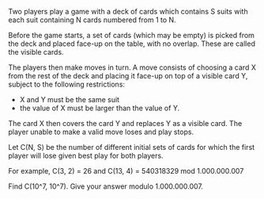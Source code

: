 Two players play a game with a deck of cards which contains S suits with each suit containing N cards numbered from 1 to N.

Before the game starts, a set of cards (which may be empty) is picked from the deck and placed face-up on the table, with no overlap. These are called the visible cards.

The players then make moves in turn.
A move consists of choosing a card X from the rest of the deck and placing it face-up on top of a visible card Y, subject to the following restrictions:

- X and Y must be the same suit
- the value of X must be larger than the value of Y.

The card X then covers the card Y and replaces Y as a visible card.
The player unable to make a valid move loses and play stops.

Let C(N, S) be the number of different initial sets of cards for which the first player will lose given best play for both players.

For example, C(3, 2) = 26 and C(13, 4) = 540318329 mod 1.000.000.007

Find C(10^7, 10^7). Give your answer modulo 1.000.000.007.

